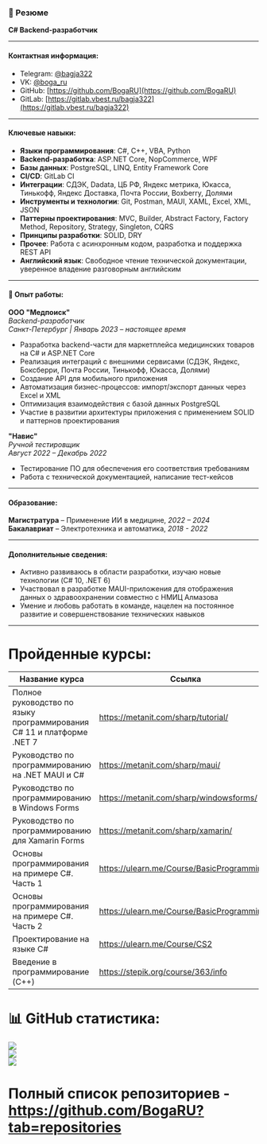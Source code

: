 ### 💫 Резюме

**C# Backend-разработчик**

---

#### Контактная информация:
- Telegram: [@bagja322](https://t.me/bagja322)
- VK: [@boga_ru](https://vk.com/boga_ru)
- GitHub: [https://github.com/BogaRU](https://github.com/BogaRU)
- GitLab: [https://gitlab.vbest.ru/bagja322](https://gitlab.vbest.ru/bagja322)

---

#### Ключевые навыки:
- **Языки программирования**: C#, C++, VBA, Python
- **Backend-разработка**: ASP.NET Core, NopCommerce, WPF
- **Базы данных**: PostgreSQL, LINQ, Entity Framework Core
- **CI/CD**: GitLab CI
- **Интеграции**: СДЭК, Dadata, ЦБ РФ, Яндекс метрика, Юкасса, Тинькофф, Яндекс Доставка, Почта России, Boxberry, Долями
- **Инструменты и технологии**: Git, Postman, MAUI, XAML, Excel, XML, JSON
- **Паттерны проектирования**: MVC, Builder, Abstract Factory, Factory Method, Repository, Strategy, Singleton, CQRS
- **Принципы разработки**: SOLID, DRY
- **Прочее**: Работа с асинхронным кодом, разработка и поддержка REST API
- **Английский язык**: Свободное чтение технической документации, уверенное владение разговорным английским

---

#### 👔 Опыт работы:

**ООО "Медпоиск"**  
*Backend-разработчик*  
*Санкт-Петербург | Январь 2023 – настоящее время*  
- Разработка backend-части для маркетплейса медицинских товаров на C# и ASP.NET Core
- Реализация интеграций с внешними сервисами (СДЭК, Яндекс, Боксберри, Почта России, Тинькофф, Юкасса, Долями)
- Создание API для мобильного приложения
- Автоматизация бизнес-процессов: импорт/экспорт данных через Excel и XML
- Оптимизация взаимодействия с базой данных PostgreSQL
- Участие в развитии архитектуры приложения с применением SOLID и паттернов проектирования

**"Навис"**  
*Ручной тестировщик*  
*Август 2022 – Декабрь 2022*  
- Тестирование ПО для обеспечения его соответствия требованиям
- Работа с технической документацией, написание тест-кейсов

---

#### Образование:
**Магистратура** – Применение ИИ в медицине, *2022 – 2024*  
**Бакалавриат** – Электротехника и автоматика, *2018 - 2022*

---

#### Дополнительные сведения:
- Активно развиваюсь в области разработки, изучаю новые технологии (C# 10, .NET 6)
- Участвовал в разработке MAUI-приложения для отображения данных о здравоохранении совместно с НМИЦ Алмазова
- Умение и любовь работать в команде, нацелен на постоянное развитие и совершенствование технических навыков

---

# Пройденные курсы:
| Название курса  | Ссылка |
| ------------- | ------------- |
| Полное руководство по языку программирования С# 11 и платформе .NET 7  | https://metanit.com/sharp/tutorial/  |
| Руководство по программированию на .NET MAUI и C#  | https://metanit.com/sharp/maui/  |
| Руководство по программированию в Windows Forms  | https://metanit.com/sharp/windowsforms/  |
| Руководство по программированию для Xamarin Forms  | https://metanit.com/sharp/xamarin/  |
| Основы программирования на примере C#. Часть 1  | https://ulearn.me/Course/BasicProgramming  |
| Основы программирования на примере C#. Часть 2  | https://ulearn.me/Course/BasicProgramming2  |
| Проектирование на языке C#  | https://ulearn.me/Course/CS2  |
| Введение в программирование (C++)  | https://stepik.org/course/363/info  |
  
# 📊 GitHub статистика:
![](https://github-readme-stats.vercel.app/api?username=BogaRU&theme=dark&hide_border=true&include_all_commits=false&count_private=false)<br/>
![](https://github-readme-streak-stats.herokuapp.com/?user=BogaRU&theme=dark&hide_border=true)<br/>
![](https://github-readme-stats.vercel.app/api/top-langs/?username=BogaRU&theme=dark&hide_border=true&include_all_commits=false&count_private=false&layout=compact)
# Полный список репозиториев - https://github.com/BogaRU?tab=repositories
  

